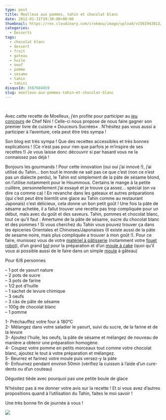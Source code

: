 ```yaml
---
type: post
title: Moelleux aux pommes, tahin et chocolat blanc
date: 2012-01-31T19:30:00+00:00
thumbnail: https://res.cloudinary.com/crokmou/image/upload/v1501943813/20120130_muffin_chocolat_coeur_chocolat_blanc_1.jpg
categories: 
  - Desserts
tags: 
  - chocolat blanc
  - dessert
  - fruit
  - gateau
  - huile
  - oeuf
  - pomme
  - sesame
  - tahin
  - tahini
disqusId: 3587684459
slug: moelleux-aux-pommes-tahin-et-chocolat-blanc
---
```


 

Avec cette recette de Moelleux, j’en profite pour participer au [jeu concours](http://www.chefnini.com/concours-chefnini-douceurs-sucrees/) de Chef Nini ! Celle-ci nous propose de nous faire gagner son premier livre de cuisine « Douceurs Sucrées« . N’hésitez pas vous aussi a participer à l’aventure, cela peut être très sympa !

Son blog est très sympa ! Que des recettes accessibles et très bonnes explications ! (Ce n’est pas pour rien que parfois je m’inspire de ses recettes !) Je vous laisse donc découvrir si par hasard vous ne la connaissez pas déjà !

Bonjours les gourmands ! Pour cette innovation (oui oui j’ai innové !), j’ai utilisé du Tahin… bon tout le monde ne sait pas ce que c’est (non ce n’est pas un dialecte perdu), le Tahin est simplement de la pâte de sésame blond, on l’utilise notamment pour le Hoummous. Certains le mange à la petite cuillère, personnellement j’ai essayé et je trouve ça assez… spécial (on va dire ca comme ca) ! En revanche dans les gateaux et autres préparations (qui c’est peut être bientôt une glace au Tahin comme au restaurant Japonais) c’est délicieux, cela donne un bon petit goût ! Une fois la pâte de sésame achetée, il a fallut trouver une recette pas trop compliquée pour un début, mais avec du goût et des saveurs. Tahin, pommes et chocolat blanc, tout ce qu’il faut : Amertume de la pâte de sésame, sucre du chocolat blanc et des pommes ! Si vous cherchez du Tahin vous pouvez trouver ça dans les épiceries Orientales et Chinoises/Japonaises (Il existe aussi de la pâte de sesame noire, mais plus compliquée a trouver à mon goût !). Pour ce faire, munissez vous de votre [matériel à pâtisserie](http://www.rueducommerce.fr/m/pl/malid:12468605) (notamment votre [fouet robot](http://www.rueducommerce.fr/m/pl/malid:15123482)), d’un grand [bol](http://www.rueducommerce.fr/m/pl/malid:4769881) pour la préparation et d’un [moule à cake](http://www.rueducommerce.fr/index/moule%20a%20cake) (quoi qu’il vous ai possible aussi de le faire dans un simple [moule](http://www.rueducommerce.fr/m/pl/malid:5325292) à gâteau)

Pour 6/8 personnes

– 1 pot de yaourt nature  
– 2 pots de sucre  
– 3 pots de farine  
– 1/2 pot d’huille  
– 1 sachet de levure chimique  
– 3 oeufs  
– 3 càs de pâte de sésame  
– 100g de chocolat blanc  
– 1 pomme

1- Préchauffez votre four à 180°C  
2- Mélangez dans votre saladier le yaourt, suivi du sucre, de la farine et de la levure  
3- Ajoutez l’huile, les oeufs, la pâte de sésame et mélangez de nouveau de manière a obtenir une préparation homogène.  
4- Coupez votre pomme en petits morceaux tout comme votre chocolat blanc, ajoutez le tout à votre préparation et mélangez.  
5- Beurrez et farinez votre moule puis versez-y la pâte  
6- Enfournez pendant environ 50min (vérifiez la cuisson à l’aide d’un cure-dents ou d’un couteau)

Dégustez tiède avec pourquoi pas une petite boule de glace

N’hésitez pas à me donner votre avis sur la recette ! Et si vous avez d’autres propositions quand à l’utilisation du Tahin, faites le moi savoir !

Une très bonne fin de journée à vous !

[![](http://4.bp.blogspot.com/-2bLosyMFac4/TxhFg0sR2dI/AAAAAAAABec/Mzg1OnlXUmM/s1600/Signature+copie.jpg)](http://4.bp.blogspot.com/-2bLosyMFac4/TxhFg0sR2dI/AAAAAAAABec/Mzg1OnlXUmM/s1600/Signature+copie.jpg)